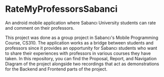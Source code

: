 # RateMyProfessorsSabanci
An android mobile application where Sabancı University students can rate and comment on their professors.

This project was done as a group project in Sabancı's Mobile Programming Course, CS310. The application works as a bridge between students and professors since it provides an opportunity for Sabancı students who want to share their experiences with professors in various courses they have taken. In this repository, you can find the Proposal, Report, and Navigation Diagram of the project alongside two recordings that act as demonstrations for the Backend and Frontend parts of the project.
